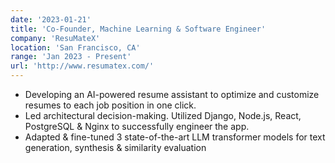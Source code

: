 ```yaml
---
date: '2023-01-21'
title: 'Co-Founder, Machine Learning & Software Engineer'
company: 'ResuMateX'
location: 'San Francisco, CA'
range: 'Jan 2023 - Present'
url: 'http://www.resumatex.com/'
---
```


- Developing an AI-powered resume assistant to optimize and customize resumes to each job position in one click.
- Led architectural decision-making. Utilized Django, Node.js, React, PostgreSQL & Nginx to successfully engineer the app.
- Adapted & fine-tuned 3 state-of-the-art LLM transformer models for text generation, synthesis & similarity evaluation
